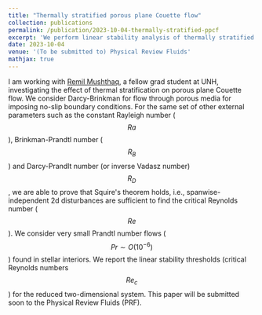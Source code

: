 ```yaml
---
title: "Thermally stratified porous plane Couette flow"
collection: publications
permalink: /publication/2023-10-04-thermally-stratified-ppcf
excerpt: 'We perform linear stability analysis of thermally stratified porous plane Couette flow.'
date: 2023-10-04
venue: '(To be submitted to) Physical Review Fluids'
mathjax: true
---
```

I am working with [Remil Mushthaq](https://scholar.google.com/citations?user=kdnfG-EAAAAJ&hl=en&oi=ao), a fellow grad student at UNH, investigating the effect of thermal stratification on porous plane Couette flow. We consider Darcy-Brinkman for flow through porous media for imposing no-slip boundary conditions. For the same set of other external parameters such as the constant Rayleigh number ($$Ra$$), Brinkman-Prandtl number ($$R_B$$) and Darcy-Prandlt number (or inverse Vadasz number) $$R_D$$, we are able to prove that Squire's theorem holds, i.e., spanwise-independent 2d disturbances are sufficient to find the critical Reynolds number ($$Re$$). We consider very small Prandtl number flows ($$Pr \sim O(10^{-6})$$) found in stellar interiors. We report the linear stability thresholds (critical Reynolds numbers $$Re_c$$) for the reduced two-dimensional system. This paper will be submitted soon to the Physical Review Fluids (PRF).
